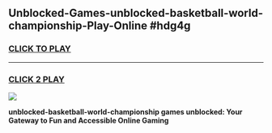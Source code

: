 
## Unblocked-Games-unblocked-basketball-world-championship-Play-Online #hdg4g
<h3>
<a href="https://news.freeplayer.one?title=unblocked-basketball-world-championship&ref=3">CLICK TO PLAY</a></h3>
<hr>

<h3>
<a href="https://news.freeplayer.one?title=unblocked-basketball-world-championship&ref=3">CLICK 2 PLAY</a>
  
</h3>

<a href="https://news.freeplayer.one?title=unblocked-basketball-world-championship&ref=3"><img src="https://clearcache.store/games.png"></a>


**unblocked-basketball-world-championship games unblocked: Your Gateway to Fun and Accessible Online Gaming**
